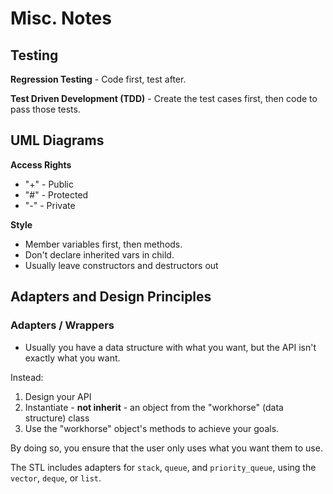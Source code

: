 Misc. Notes
==========

## Testing
**Regression Testing** - Code first, test after.

**Test Driven Development (TDD)** - Create the test cases first, then code to pass those tests.

## UML Diagrams

**Access Rights**
* "+" - Public
* "#" - Protected
* "-" - Private

**Style**

* Member variables first, then methods.
* Don't declare inherited vars in child.
* Usually leave constructors and destructors out

## Adapters and Design Principles
### Adapters / Wrappers
* Usually you have a data structure with what you want, but the API isn't exactly what you want.

Instead:

1. Design your API
2. Instantiate - **not inherit** - an object from the "workhorse" (data structure) class
3. Use the "workhorse" object's methods to achieve your goals.

By doing so, you ensure that the user only uses what you want them to use.

The STL includes adapters for `stack`, `queue`, and `priority_queue`, using the `vector`, `deque`, or `list`.